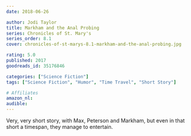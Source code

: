 ```yaml
---
date: 2018-06-26

author: Jodi Taylor
title: Markham and the Anal Probing
series: Chronicles of St. Mary's
series_order: 8.1
cover: chronicles-of-st-marys-8.1-markham-and-the-anal-probing.jpg

rating: 5.0
published: 2017
goodreads_id: 35176846

categories: ["Science Fiction"]
tags: ["Science Fiction", "Humor", "Time Travel", "Short Story"]

# Affiliates
amazon_nl: 
audible: 
---
```


Very, very short story, with Max, Peterson and Markham, but even in that short a timespan, they manage to entertain.
